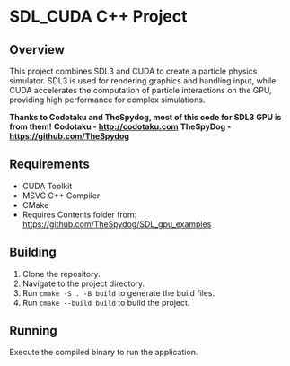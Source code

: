 # SDL_CUDA C++ Project

## Overview

This project combines SDL3 and CUDA to create a particle physics simulator. SDL3 is used for rendering graphics and handling input, while CUDA accelerates the computation of particle interactions on the GPU, providing high performance for complex simulations.

**Thanks to Codotaku and TheSpydog, most of this code for SDL3 GPU is from them!**
**Codotaku - http://codotaku.com**
**TheSpyDog - https://github.com/TheSpydog**

## Requirements

- CUDA Toolkit
- MSVC C++ Compiler
- CMake
- Requires Contents folder from: https://github.com/TheSpydog/SDL_gpu_examples

## Building

1. Clone the repository.
2. Navigate to the project directory.
3. Run `cmake -S . -B build` to generate the build files.
4. Run `cmake --build build` to build the project.

## Running

Execute the compiled binary to run the application.